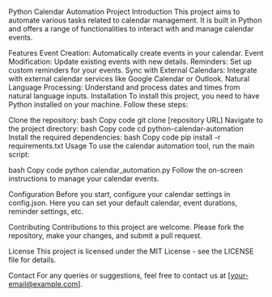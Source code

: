 Python Calendar Automation Project
Introduction
This project aims to automate various tasks related to calendar management. It is built in Python and offers a range of functionalities to interact with and manage calendar events.

Features
Event Creation: Automatically create events in your calendar.
Event Modification: Update existing events with new details.
Reminders: Set up custom reminders for your events.
Sync with External Calendars: Integrate with external calendar services like Google Calendar or Outlook.
Natural Language Processing: Understand and process dates and times from natural language inputs.
Installation
To install this project, you need to have Python installed on your machine. Follow these steps:

Clone the repository:
bash
Copy code
git clone [repository URL]
Navigate to the project directory:
bash
Copy code
cd python-calendar-automation
Install the required dependencies:
bash
Copy code
pip install -r requirements.txt
Usage
To use the calendar automation tool, run the main script:

bash
Copy code
python calendar_automation.py
Follow the on-screen instructions to manage your calendar events.

Configuration
Before you start, configure your calendar settings in config.json. Here you can set your default calendar, event durations, reminder settings, etc.

Contributing
Contributions to this project are welcome. Please fork the repository, make your changes, and submit a pull request.

License
This project is licensed under the MIT License - see the LICENSE file for details.

Contact
For any queries or suggestions, feel free to contact us at [your-email@example.com].
